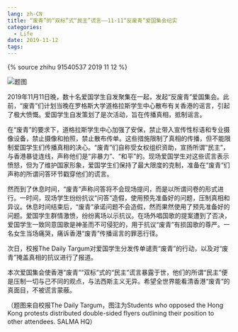 ```yaml
---
lang: zh-CN
title: “废青”的“双标”式“民主”谎言——11·11“反废青”爱国集会纪实
categories:
  - Life
date: 2019-11-12
tags:
---
```

{% source zhihu 91540537 2019 11 12 %}

![题图](https://api.njzjz.win/1q3R5Sw-Bz3dXYGWFWF1D_DpG-JFUueFR)

2019年11月11日晚，数十名爱国学生自发聚集在一起，发起“反废青”爱国集会。此前，“废青”们计划当晚在罗格斯大学道格拉斯学生中心散布有关香港的谣言，引起了极大愤慨。爱国学生自发策划了是次活动，旨在传播真相，抵制谣言。
<!--more-->

在“废青”的要求下，道格拉斯学生中心加强了安保，禁止带入宣传性标语和专业摄像设备，禁止摄像和拍照，禁止散布传单。这些措施限制了真相的传播，但不能限制爱国学生们传播真相的决心。“废青”们自称受女权组织资助，宣扬所谓“民主”，与香港暴徒连线，声称他们是“非暴力”、“和平”的。现场爱国学生对这些谎言表示愤怒，但为了维护国家形象，爱国学生们保持了最大限度的克制，准备在“废青”们声称的所谓问答环节戳穿他们的谎言。

然而到了休息时间，“废青”声称问答将不会现场提问，而是以所谓问卷的形式进行。一时间，现场学生纷纷抗议“问答”造假，使用预先准备好的问题，压制真相和异议。休息时间结束后，“废青”承诺问题不会造假，然而果然使用了预先准备好的问题。爱国学生群情激愤，纷纷离场以示抗议。在场外唱国歌的提案遭到了否决，爱国学生一致同意国歌是神圣而不可侵犯的，用于抗议“废青”有损国歌的尊严。一名女生当场痛哭，痛诉香港“废青”传播谣言的罪恶行径。

次日，校报The Daily Targum对爱国学生分发传单谴责“废青”的行动，以及对“废青”掩盖真相的抗议进行了报道。

本次爱国集会使香港“废青”“双标”式的“民主”谎言暴露于世，他们的所谓“民主”便是压制一切与己不同的观点，与法西斯主义无异。希望全世界能看清香港“废青”的真面目，不被谎言蒙蔽。

（题图来自校报The Daily Targum，图注为Students who opposed the Hong Kong protests distributed double-sided flyers outlining their position to other attendees. SALMA HQ）
